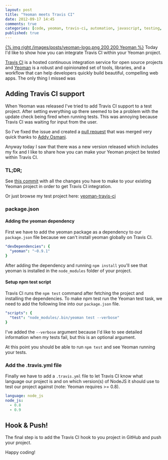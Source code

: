 ```yaml
---
layout: post
title: "Yeoman meets Travis CI"
date: 2012-09-17 14:45
comments: true
categories: [code, yeoman, travis-ci, automation, javascript, testing, frontend]
published: true
---
```


[{% img right /images/posts/yeoman-logo.png 200 200 Yeoman %}](/blog/2012/06/22/integrate-travis-ci-into-grunt/) Today I'd like to show how you can integrate Travis CI within your Yeoman project.

[Travis CI](http://travis-ci.org/) is a hosted continuous integration service for open source projects and [Yeoman](http://yeoman.io) is a robust and opinionated set of tools, libraries, and a workflow that can help developers quickly build beautiful, compelling web apps. The only thing I missed was

<!-- more -->

## Adding Travis CI support

When Yeoman was released I've tried to add Travis CI support to a test project. After setting everything up there seemed to be a problem with the update check being fired when running tests. This was annoying because Travis CI was waiting for input from the user.

So I've fixed the issue and created a [pull request](https://github.com/yeoman/yeoman/pull/369) that was merged very quick thanks to [Addy Osmani](http://www.addyosmani.com).

Anyway today I saw that there was a new version released which includes my fix and I like to share how you can make your Yeoman project be tested within Travis CI.

### TL;DR;

See [this commit](https://github.com/manuelvanrijn/yeoman-travis-ci/commit/32203d84ca2dbba2faa671e55afede8a1e6666df) with all the changes you have to make to your existing Yeoman project in order to get Travis CI integration.

Or just browse my test project here: [yeoman-travis-ci](https://github.com/manuelvanrijn/yeoman-travis-ci)

### package.json

#### Adding the yeoman dependency

First we have to add the yeoman package as a dependency to our `package.json` file because we can't install yeoman globally on Travis CI.

```yml
"devDependencies": {
  "yeoman": "~0.9.1"
}
```

After adding the dependency and running `npm install` you'll see that yeoman is installed in the `node_modules` folder of your project.

#### Setup npm test script

Travis CI runs the `npm test` command after fetching the project and installing the dependencies. To make npm test run the Yeoman test task, we need to add the following line into our `package.json` file.

```yml
"scripts": {
  "test": "node_modules/.bin/yeoman test --verbose"
}
```

I've added the `--verbose` argument because I'd like to see detailed information when my tests fail, but this is an optional argument.

At this point you should be able to run `npm test` and see Yeoman running your tests.

### Add the .travis.yml file

Finally we have to add a `.travis.yml` file to let Travis CI know what language our project is and on which version(s) of NodeJS it should use to test our project against (note: Yeoman requires >= 0.8).

```yml
language: node_js
node_js:
  - 0.8
  - 0.9
```

## Hook & Push!

The final step is to add the Travis CI hook to you project in GitHub and push your project.

Happy coding!
